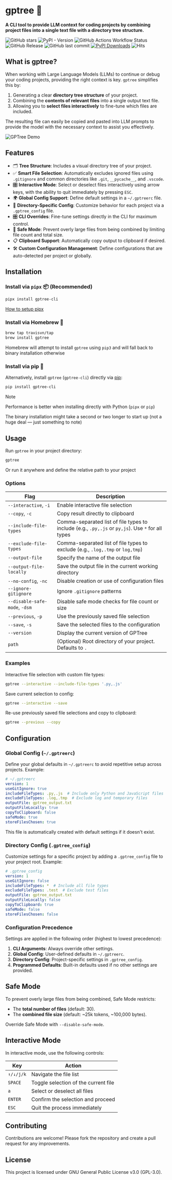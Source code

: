 # gptree 🌳

**A CLI tool to provide LLM context for coding projects by combining project files into a single text file with a directory tree structure.**

![GitHub stars](https://img.shields.io/github/stars/travisvn/gptree?style=social)
![PyPI - Version](https://img.shields.io/pypi/v/gptree-cli)
![GitHub Actions Workflow Status](https://img.shields.io/github/actions/workflow/status/travisvn/gptree/.github%2Fworkflows%2Fbuild.yml)
![GitHub Release](https://img.shields.io/github/v/release/travisvn/gptree)
![GitHub last commit](https://img.shields.io/github/last-commit/travisvn/gptree?color=red)
[![PyPI Downloads](https://static.pepy.tech/badge/gptree-cli)](https://pepy.tech/projects/gptree-cli)
![Hits](https://hits.seeyoufarm.com/api/count/incr/badge.svg?url=https%3A%2F%2Fgithub.com%2Ftravisvn%2Fgptree&count_bg=%2379C83D&title_bg=%23555555&icon=&icon_color=%23E7E7E7&title=hits&edge_flat=false)

## What is gptree?

When working with Large Language Models (LLMs) to continue or debug your coding projects, providing the right context is key. `gptree` simplifies this by:

1. Generating a clear **directory tree structure** of your project.
2. Combining the **contents of relevant files** into a single output text file.
3. Allowing you to **select files interactively** to fine-tune which files are included.

The resulting file can easily be copied and pasted into LLM prompts to provide the model with the necessary context to assist you effectively.

![GPTree Demo](./demo.gif)

## Features

- 🗂 **Tree Structure**: Includes a visual directory tree of your project.
- ✅ **Smart File Selection**: Automatically excludes ignored files using `.gitignore` and common directories like `.git`, `__pycache__`, and `.vscode`.
- 🎛 **Interactive Mode**: Select or deselect files interactively using arrow keys, with the ability to quit immediately by pressing `ESC`.
- 🌍 **Global Config Support**: Define default settings in a `~/.gptreerc` file.
- 🔧 **Directory-Specific Config**: Customize behavior for each project via a `.gptree_config` file.
- 🎛 **CLI Overrides**: Fine-tune settings directly in the CLI for maximum control.
- 📜 **Safe Mode**: Prevent overly large files from being combined by limiting file count and total size.
- 📋 **Clipboard Support**: Automatically copy output to clipboard if desired.
- 🛠 **Custom Configuration Management**: Define configurations that are auto-detected per project or globally.

## Installation

### Install via `pipx` 📦 (Recommended)
```bash
pipx install gptree-cli
```

[How to setup pipx](https://pipx.pypa.io/)

### Install via Homebrew 🍺
```bash
brew tap travisvn/tap
brew install gptree
```

Homebrew will attempt to install `gptree` using `pip3` and will fall back to binary installation otherwise

### Install via pip 🐍
Alternatively, install `gptree` (`gptree-cli`) directly via [pip](https://pypi.org/project/gptree-cli/):
```bash
pip install gptree-cli
```

> [!NOTE]
> Performance is better when installing directly with Python (`pipx` or `pip`)
>
> The binary installation might take a second or two longer to start up (not a huge deal — just something to note)

## Usage

Run `gptree` in your project directory:

```bash
gptree
```

Or run it anywhere and define the relative path to your project

### Options

| Flag                        | Description                                                                 |
|-----------------------------|-----------------------------------------------------------------------------|
| `--interactive`, `-i`       | Enable interactive file selection                                           |
| `--copy`, `-c`              | Copy result directly to clipboard                                           |
| `--include-file-types`      | Comma-separated list of file types to include (e.g., `.py,.js` or `py,js`). Use `*` for all types |
| `--exclude-file-types`      | Comma-separated list of file types to exclude (e.g., `.log,.tmp` or `log,tmp`) |
| `--output-file`             | Specify the name of the output file                                        |
| `--output-file-locally`     | Save the output file in the current working directory                      |
| `--no-config`, `-nc`        | Disable creation or use of configuration files                             |
| `--ignore-gitignore`        | Ignore `.gitignore` patterns                                               |
| `--disable-safe-mode`, `-dsm` | Disable safe mode checks for file count or size                          |
| `--previous`, `-p`          | Use the previously saved file selection                                   |
| `--save`, `-s`              | Save the selected files to the configuration                              |
| `--version`                 | Display the current version of GPTree                                     |
| `path`                      | (Optional) Root directory of your project. Defaults to `.`                 |

### Examples

Interactive file selection with custom file types:
```bash
gptree --interactive --include-file-types '.py,.js'
```

Save current selection to config:
```bash
gptree --interactive --save
```

Re-use previously saved file selections and copy to clipboard:
```bash
gptree --previous --copy
```

## Configuration

### Global Config (`~/.gptreerc`)

Define your global defaults in `~/.gptreerc` to avoid repetitive setup across projects. Example:

```yaml
# ~/.gptreerc
version: 1
useGitIgnore: true
includeFileTypes: .py,.js  # Include only Python and JavaScript files
excludeFileTypes: .log,.tmp  # Exclude log and temporary files
outputFile: gptree_output.txt
outputFileLocally: true
copyToClipboard: false
safeMode: true
storeFilesChosen: true
```

This file is automatically created with default settings if it doesn't exist.

### Directory Config (`.gptree_config`)

Customize settings for a specific project by adding a `.gptree_config` file to your project root. Example:

```yaml
# .gptree_config
version: 1
useGitIgnore: false
includeFileTypes: *  # Include all file types
excludeFileTypes: .test  # Exclude test files
outputFile: gptree_output.txt
outputFileLocally: false
copyToClipboard: true
safeMode: false
storeFilesChosen: false
```

### Configuration Precedence

Settings are applied in the following order (highest to lowest precedence):
1. **CLI Arguments**: Always override other settings.
2. **Global Config**: User-defined defaults in `~/.gptreerc`.
3. **Directory Config**: Project-specific settings in `.gptree_config`.
4. **Programmed Defaults**: Built-in defaults used if no other settings are provided.

## Safe Mode

To prevent overly large files from being combined, Safe Mode restricts:
- The **total number of files** (default: 30).
- The **combined file size** (default: ~25k tokens, ~100,000 bytes).

Override Safe Mode with `--disable-safe-mode`.

## Interactive Mode

In interactive mode, use the following controls:

| Key         | Action                              |
|-------------|-------------------------------------|
| `↑/↓/j/k`   | Navigate the file list              |
| `SPACE`     | Toggle selection of the current file |
| `a`         | Select or deselect all files        |
| `ENTER`     | Confirm the selection and proceed   |
| `ESC`       | Quit the process immediately        |

## Contributing

Contributions are welcome! Please fork the repository and create a pull request for any improvements.

## License

This project is licensed under GNU General Public License v3.0 (GPL-3.0).
